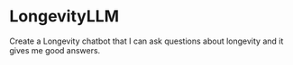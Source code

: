 # LongevityLLM

Create a Longevity chatbot that I can ask questions about longevity and it gives me good answers.
